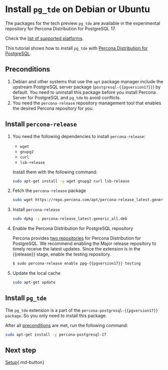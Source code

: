 # Install `pg_tde` on Debian or Ubuntu

The packages for the tech preview `pg_tde` are available in the experimental repository for Percona Distribution for PostgreSQL 17. 

Check the [list of supported platforms](install.md#__tabbed_1_2).

This tutorial shows how to install `pg_tde` with [Percona Distribution for PostgreSQL](https://docs.percona.com/postgresql/latest/index.html).

## Preconditions

1. Debian and other systems that use the `apt` package manager include the upstream PostgreSQL server package (`postgresql-{{pgversion17}}`) by default. You need to uninstall this package before you install Percona Server for PostgreSQL and `pg_tde` to avoid conflicts.
2. You need the `percona-release` repository management tool that enables the desired Percona repository for you.

## Install `percona-release`

1. You need the following dependencies to install `percona-release`:
    
    - `wget`
    - `gnupg2`
    - `curl`
    - `lsb-release`
    
    Install them with the following command:
    
    ```bash
    sudo apt-get install -y wget gnupg2 curl lsb-release
    ```
    
2. Fetch the `percona-release` package

    ```bash
    sudo wget https://repo.percona.com/apt/percona-release_latest.generic_all.deb
    ```

3. Install `percona-release`

    ```bash
    sudo dpkg -i percona-release_latest.generic_all.deb
    ```

4. Enable the Percona Distribution for PostgreSQL repository

    Percona provides [two repositories](repo-overview.md) for Percona Distribution for PostgreSQL. We recommend enabling the Major release repository to timely receive the latest updates. Since the extension is in the {{release}} stage, enable the testing repository.

    ```{.bash data-prompt="$"}
    $ sudo percona-release enable ppg-{{pgversion17}} testing
    ```

6. Update the local cache

    ```bash
    sudo apt-get update
    ```

## Install `pg_tde`

The `pg_tde` extension is a part of the `percona-postgresql-{{pgversion17}} package`. So you only need to install this package.

After all [preconditions](#preconditions) are met, run the following command:


```bash
sudo apt-get install -y percona-postgresql-17 
```


## Next step 

[Setup](setup.md){.md-button}
